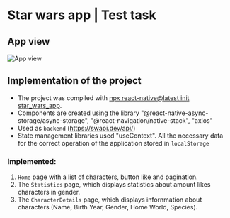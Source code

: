 # Star wars app | Test task

## App view

![App view](./assets/prev-3.gif)

## Implementation of the project

- The project was compiled with [npx react-native@latest init star_wars_app](https://reactnative.dev/docs/environment-setup).
- Components are created using the library
  "@react-native-async-storage/async-storage", "@react-navigation/native-stack", "axios"
- Used as `backend` (https://swapi.dev/api/)
- State management libraries used "useContext". All the necessary data for the correct operation of the application
   stored in `localStorage`

### Implemented:

1. `Home` page with a list of characters, button like and pagination.
2. The `Statistics` page, which displays statistics about amount likes characters in gender.
3. The `CharacterDetails` page, which displays infornmation about characters (Name, Birth Year, Gender, Home World, Species).
